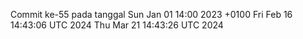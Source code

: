 Commit ke-55 pada tanggal Sun Jan 01 14:00 2023 +0100
Fri Feb 16 14:43:06 UTC 2024
Thu Mar 21 14:43:26 UTC 2024
